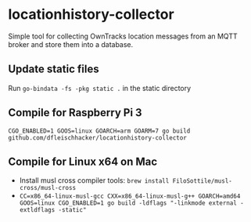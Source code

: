 # locationhistory-collector
Simple tool for collecting OwnTracks location messages from an MQTT broker and store them into a database.

## Update static files
Run `go-bindata -fs -pkg static .` in the static directory

## Compile for Raspberry Pi 3
`CGO_ENABLED=1 GOOS=linux GOARCH=arm GOARM=7 go build github.com/dfleischhacker/locationhistory-collector`

## Compile for Linux x64 on Mac

* Install musl cross compiler tools: `brew install FiloSottile/musl-cross/musl-cross`
* `CC=x86_64-linux-musl-gcc CXX=x86_64-linux-musl-g++ GOARCH=amd64 GOOS=linux CGO_ENABLED=1 go build -ldflags "-linkmode external -extldflags -static"`